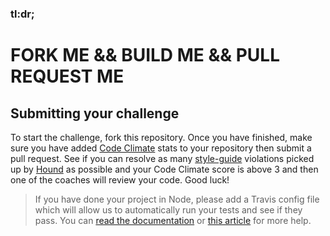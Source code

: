 ### tl:dr; 
# FORK ME && BUILD ME && PULL REQUEST ME

## Submitting your challenge

To start the challenge, fork this repository. Once you have finished, make sure you have added [Code Climate](https://codeclimate.com/) stats to your repository then submit a pull request. See if you can resolve as many [style-guide](https://github.com/thoughtbot/guides) violations picked up by [Hound](https://houndci.com) as possible and your Code Climate score is above 3 and then one of the coaches will review your code. Good luck!

> If you have done your project in Node, please add a Travis config file which will allow us to automatically run your tests and see if they pass. You can [read the documentation](http://docs.travis-ci.com/user/languages/javascript-with-nodejs/) or [this article](http://www.position-absolute.com/articles/gluing-together-jasmine-grunt-travis-ci-github-testing-front-end-code-has-never-been-easier/) for more help.

